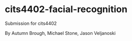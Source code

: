 # cits4402-facial-recognition
Submission for cits4402

By Autumn Brough, Michael Stone, Jason Veljanoski
